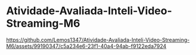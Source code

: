 # Atividade-Avaliada-Inteli-Video-Streaming-M6

https://github.com/Lemos1347/Atividade-Avaliada-Inteli-Video-Streaming-M6/assets/99190347/c5a234e6-23f1-40a4-94ab-f9122eda7924

